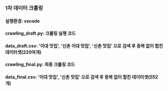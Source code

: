 ### 1차 데이터 크롤링
#### 실행환경: vscode
#### crawling_draft.py: 크롤링 실행 코드
#### data_draft.csv: '이대 맛집', '신촌 이대 맛집', '신촌 맛집' 으로 검색 후 중복 없이 합친 데이터셋(220여개)
#### crawling_final.py: 최종 크롤링 코드 
#### data_final.csv: '이대 맛집', '신촌 맛집' 으로 검색 후 중복 없이 합친 데이터셋(552개)
